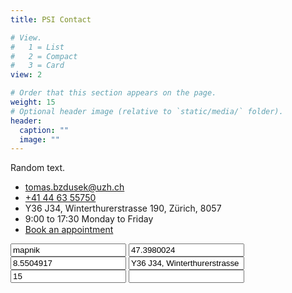 ```yaml
---
title: PSI Contact

# View.
#   1 = List
#   2 = Compact
#   3 = Card
view: 2

# Order that this section appears on the page.
weight: 15
# Optional header image (relative to `static/media/` folder).
header:
  caption: ""
  image: ""
---
```


Random text.

<ul class=fa-ul><li><i class="fa-li fas fa-envelope fa-2x" aria-hidden=true></i><span id=person-email><a href=mailto:tomas.bzdusek@uzh.ch>tomas.bzdusek@uzh.ch</a></span></li><li><i class="fa-li fas fa-phone fa-2x" aria-hidden=true></i><span id=person-telephone><a href=tel:+41%2044%2063%2055750>+41 44 63 55750</a></span></li><li><i class="fa-li fas fa-map-marker fa-2x" aria-hidden=true></i><span id=person-address>Y36 J34, Winterthurerstrasse 190, Zürich, 8057</span></li><li><i class="fa-li fas fa-clock fa-2x" aria-hidden=true></i><span>9:00 to 17:30 Monday to Friday</span></li><li><i class="fa-li fas fa-calendar-check fa-2x" aria-hidden=true></i><a href=https://tomasbzdusek.youcanbook.me/ target=_blank rel=noopener>Book an appointment</a></li></ul>

<div class=d-none><input id=map-provider value=mapnik>
<input id=map-lat value=47.3980024>
<input id=map-lng value=8.5504917>
<input id=map-dir value="Y36 J34, Winterthurerstrasse 190, Zürich, 8057">
<input id=map-zoom value=15>
<input id=map-api-key value></div>
<div id=map></div>

